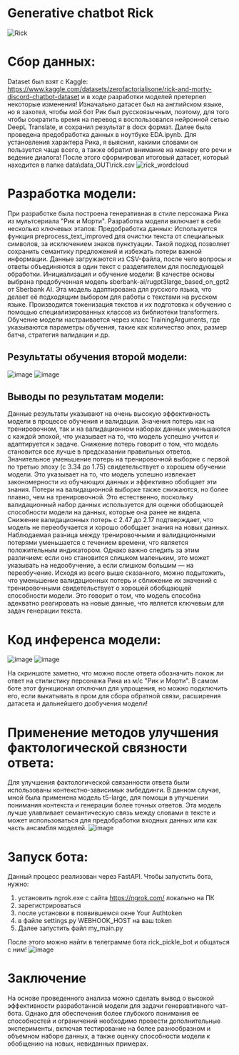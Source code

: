 # Generative chatbot Rick
![Rick](https://github.com/NeKonnnn/MIPT_HW/assets/91149797/36d11c49-e839-4163-9e5f-5089833e42e9)

# Сбор данных:
Dataset был взят с Kaggle: https://www.kaggle.com/datasets/zerofactorialisone/rick-and-morty-discord-chatbot-dataset и в ходе разработки моделей претерпел некоторые изменения! Изначально датасет был на английском языке, но я захотел, чтобы мой бот Рик был русскоязычным, поэтому, для того чтобы сократить время на перевод я воспользовался нейронной сетью DeepL Translate, и сохранил результат в docx формат. Далее была проведена предобработка данных в ноутбуке EDA.ipynb. Для установления характера Рика, я выяснил, какими словами он пользуется чаще всего, а также обратил внимание на манеру его речи и ведение диалога! После этого сформировал итоговый датасет, который находится в папке data\data_OUT\rick.csv
![rick_wordcloud](https://github.com/NeKonnnn/MIPT_HW/assets/91149797/b85ee4c8-4586-46bb-831d-c7e4443f0900)

# Разработка модели:
При разработке была построена генеративная в стиле персонажа Рика из мультсериала "Рик и Морти". Разработка модели включает в себя несколько ключевых этапов:
Предобработка данных: Используется функция preprocess_text_improved для очистки текста от специальных символов, за исключением знаков пунктуации. Такой подход позволяет сохранить семантику предложений и избежать потери важной информации. Данные загружаются из CSV-файла, после чего вопросы и ответы объединяются в один текст с разделителем для последующей обработки.
Инициализация и обучение модели: В качестве основы выбрана предобученная модель sberbank-ai/rugpt3large_based_on_gpt2 от Sberbank AI. Эта модель адаптирована для русского языка, что делает её подходящим выбором для работы с текстами на русском языке. Производится токенизация текстов и их подготовка к обучению с помощью специализированных классов из библиотеки transformers. Обучение модели настраивается через класс TrainingArguments, где указываются параметры обучения, такие как количество эпох, размер батча, стратегия валидации и др.
## Результаты обучения второй модели: 
![image](https://github.com/NeKonnnn/MIPT_HW/assets/91149797/8eb04667-0552-4eae-9f5f-d581261186a8)
![image](https://github.com/NeKonnnn/MIPT_HW/assets/91149797/2e20518e-5465-40ed-abb9-6cd23ba7584b)

## Выводы по результатам модели:
Данные результаты указывают на очень высокую эффективность модели в процессе обучения и валидации. 
Значения потерь как на тренировочном, так и на валидационном наборах данных уменьшаются с каждой эпохой, что указывает на то, что модель успешно учится и адаптируется к задаче. Снижение потерь говорит о том, что модель становится все лучше в предсказании правильных ответов. Значительное уменьшение потерь на тренировочной выборке с первой по третью эпоху (с 3.34 до 1.75) свидетельствует о хорошем обучении модели. Это указывает на то, что модель успешно извлекает закономерности из обучающих данных и эффективно обобщает эти знания. Потери на валидационной выборке также снижаются, но более плавно, чем на тренировочной. Это естественно, поскольку валидационный набор данных используется для оценки обобщающей способности модели на данных, которые она ранее не видела. Снижение валидационных потерь с 2.47 до 2.17 подтверждает, что модель не переобучается и хорошо обобщает знания на новых данных.
Наблюдаемая разница между тренировочными и валидационными потерями уменьшается с течением времени, что является положительным индикатором. Однако важно следить за этим различием: если оно становится слишком маленьким, это может указывать на недообучение, а если слишком большим — на переобучение.
Исходя из всего выше сказанного, можно подытожить, что уменьшение валидационных потерь и сближение их значений с тренировочными свидетельствует о хорошей обобщающей способности модели. Это говорит о том, что модель способна адекватно реагировать на новые данные, что является ключевым для задач генерации текста.

# Код инференса модели:
![image](https://github.com/NeKonnnn/MIPT_HW/assets/91149797/185e0791-24b5-44cd-b67d-54025a93482a)
![image](https://github.com/NeKonnnn/MIPT_HW/assets/91149797/3d2eb832-0daa-4cad-ab57-7e7315ff35f5)

На скриншоте заметно, что можно после ответа обозначить похож ли ответ на стилистику персонажа Рика из м/с "Рик и Морти". В самом боте этот функционал отключил для упрощения, но можно подключить его, если выкатывать в пром для сбора обратной связи, расширения датасета и дальнейшего дообучения модели!

# Применение методов улучшения фактологической связности ответа:
Для улучшения фактологической связанности ответа были использованы контекстно-зависимык эмбеддинги. В данном случае, мной была применена модель t5-large, для помощи в улучшении понимания контекста и генерации более точных ответов. Эта модель лучше улавливает семантическую связь между словами в тексте и может использоваться для предобработки входных данных или как часть ансамбля моделей.
![image](https://github.com/NeKonnnn/MIPT_HW/assets/91149797/dd918a38-3d51-46aa-b951-f377c6835c2c)

# Запуск бота:
Данный процесс реализован через FastAPI.
Чтобы запустить бота, нужно:
1. установить ngrok.exe с сайта https://ngrok.com/ локально на ПК
2. зарегистрироваться
3. после установки в появившемся окне Your Authtoken
4. в файле settings.py WEBHOOK_HOST на ваш token
5. Далее запустить файл my_main.py

После этого можно найти в телеграмме бота rick_pickle_bot и общаться с ним!
![image](https://github.com/NeKonnnn/MIPT_HW/assets/91149797/054d7b14-cb91-4096-9968-468f989adbb0)

# Заключение
На основе проведенного анализа можно сделать вывод о высокой эффективности разработанной модели для задачи генеравтивного чат-бота. Однако для обеспечения более глубокого понимания ее способностей и ограничений необходимо провести дополнительные эксперименты, включая тестирование на более разнообразном и объемном наборе данных, а также оценку способности модели к обобщению на новых, невиданных примерах.


